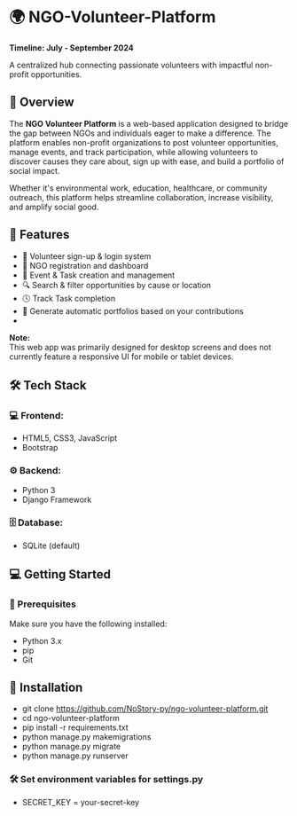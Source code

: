 # 🌍 NGO-Volunteer-Platform
**Timeline: July - September 2024**

A centralized hub connecting passionate volunteers with impactful non-profit opportunities.

## 📌 Overview
The **NGO Volunteer Platform** is a web-based application designed to bridge the gap between NGOs and individuals eager to make a difference. The platform enables non-profit organizations to post volunteer opportunities, manage events, and track participation, while allowing volunteers to discover causes they care about, sign up with ease, and build a portfolio of social impact.

Whether it's environmental work, education, healthcare, or community outreach, this platform helps streamline collaboration, increase visibility, and amplify social good.

## 🚀 Features

- 🧑 Volunteer sign-up & login system
- 🏢 NGO registration and dashboard
- 📅 Event & Task creation and management
- 🔍 Search & filter opportunities by cause or location
- 🕓 Track Task completion
- 📨 Generate automatic portfolios based on your contributions
- 
**Note:**  
This web app was primarily designed for desktop screens and does not currently feature a responsive UI for mobile or tablet devices.

## 🛠️ Tech Stack

### 💻 Frontend:
- HTML5, CSS3, JavaScript
- Bootstrap

### ⚙️ Backend:
- Python 3
- Django Framework

### 🗄️ Database:
- SQLite (default)

## 💻 Getting Started

### 🔧 Prerequisites

Make sure you have the following installed:
- Python 3.x
- pip
- Git

## 🏁 Installation
- git clone https://github.com/NoStory-py/ngo-volunteer-platform.git
- cd ngo-volunteer-platform
- pip install -r requirements.txt
- python manage.py makemigrations
- python manage.py migrate
- python manage.py runserver

### 🛠️ Set environment variables for settings.py
- SECRET_KEY = your-secret-key
